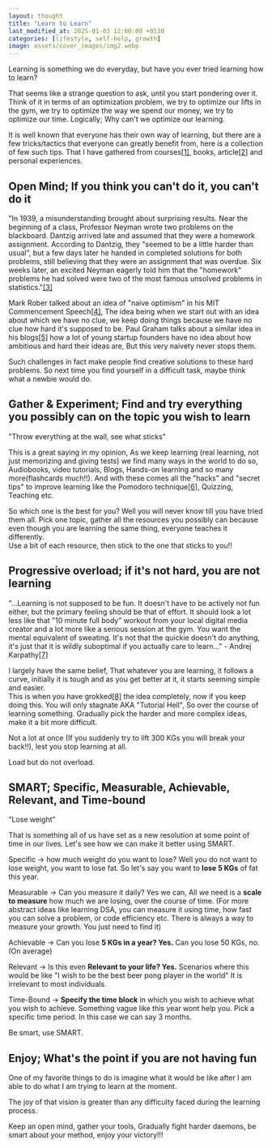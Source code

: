 ```yaml
---
layout: thought
title: "Learn to Learn"
last_modified_at: 2025-01-03 12:00:00 +0530
categories: [lifestyle, self-help, growth]
image: assets/cover_images/img2.webp
---
```


Learning is something we do everyday, but have you ever tried learning how to learn?

That seems like a strange question to ask, until you start pondering over it.
Think of it in terms of an optimization problem, we try to optimize our lifts in the gym, we try to optimize the way we spend our money, we try to optimize our time. Logically; Why can't we optimize our learning.

It is well known that everyone has their own way of learning, but there are a few tricks/tactics that everyone can greatly benefit from, here is a collection of few such tips. That I have gathered from courses[[1]](https://www.coursera.org/learn/learning-how-to-learn), books, article[[2]](https://gordicaleksa.medium.com/5-tips-to-boost-your-learning-d6eb5edfe6d) and personal experiences.

## Open Mind; If you think you can't do it, you can't do it

"In 1939, a misunderstanding brought about surprising results. Near the beginning of a class, Professor Neyman wrote two problems on the blackboard. Dantzig arrived late and assumed that they were a homework assignment. According to Dantzig, they "seemed to be a little harder than usual", but a few days later he handed in completed solutions for both problems, still believing that they were an assignment that was overdue. Six weeks later, an excited Neyman eagerly told him that the "homework" problems he had solved were two of the most famous unsolved problems in statistics."[[3]](https://en.wikipedia.org/wiki/George_Dantzig)

Mark Rober talked about an idea of "naive optimism" in his MIT Commencement Speech[[4]](https://www.youtube.com/watch?v=1UTjWy-vnOo), The idea being when we start out with an idea about which we have no clue, we keep doing things because we have no clue how hard it's supposed to be. Paul Graham talks about a similar idea in his blogs[[5]](https://paulgraham.com/greatwork.html) how a lot of young startup founders have no idea about how ambitious and hard their ideas are, But this very naivety never stops them.

Such challenges in fact make people find creative solutions to these hard problems. So next time you find yourself in a difficult task, maybe think what a newbie would do.

## Gather & Experiment; Find and try everything you possibly can on the topic you wish to learn

"Throw everything at the wall, see what sticks"

This is a great saying in my opinion, As we keep learning (real learning, not just memorizing and giving tests) we find many ways in the world to do so, Audiobooks, video tutorials, Blogs, Hands-on learning and so many more(flashcards much!!). And with these comes all the "hacks" and "secret tips" to improve learning like the Pomodoro technique[[6]](https://en.wikipedia.org/wiki/Pomodoro_Technique), Quizzing, Teaching etc.

So which one is the best for you? Well you will never know till you have tried them all. Pick one topic, gather all the resources you possibly can because even though you are learning the same thing, everyone teaches it differently.\
Use a bit of each resource, then stick to the one that sticks to you!!

## Progressive overload; if it's not hard, you are not learning

"...Learning is not supposed to be fun. It doesn't have to be actively not fun either, but the primary feeling should be that of effort. It should look a lot less like that "10 minute full body" workout from your local digital media creator and a lot more like a serious session at the gym. You want the mental equivalent of sweating. It's not that the quickie doesn't do anything, it's just that it is wildly suboptimal if you actually care to learn..." - Andrej Karpathy[[7]](https://x.com/karpathy/status/1756380066580455557?lang=en)

I largely have the same belief, That whatever you are learning, it follows a curve, initially it is tough and as you get better at it, it starts seeming simple and easier.\
This is when you have grokked[[8]](https://en.wikipedia.org/wiki/Grok) the idea completely, now if you keep doing this. You will only stagnate AKA "Tutorial Hell", So over the course of learning something. Gradually pick the harder and more complex ideas, make it a bit more difficult.

Not a lot at once (If you suddenly try to lift 300 KGs you will break your back!!), lest you stop learning at all.

Load but do not overload.

## SMART; Specific, Measurable, Achievable, Relevant, and Time-bound

"Lose weight"

That is something all of us have set as a new resolution at some point of time in our lives. Let's see how we can make it better using SMART.

Specific -> how much weight do you want to lose? Well you do not want to lose weight, you want to lose fat. So let's say you want to **lose 5 KGs** of fat this year.

Measurable -> Can you measure it daily? Yes we can, All we need is a **scale to measure** how much we are losing, over the course of time. (For more abstract ideas like learning DSA, you can measure it using time, how fast you can solve a problem, or code efficiency etc. There is always a way to measure your growth. You just need to find it)

Achievable -> Can you lose **5 KGs in a year? Yes.** Can you lose 50 KGs, no. (On average)

Relevant -> Is this even **Relevant to your life? Yes.** Scenarios where this would be like "I wish to be the best beer pong player in the world" It is irrelevant to most individuals.

Time-Bound -> **Specify the time block** in which you wish to achieve what you wish to achieve. Something vague like this year wont help you. Pick a specific time period. In this case we can say 3 months.

Be smart, use SMART.

## Enjoy; What's the point if you are not having fun

One of my favorite things to do is imagine what it would be like after I am able to do what I am trying to learn at the moment.

The joy of that vision is greater than any difficulty faced during the learning process.

Keep an open mind, gather your tools, Gradually fight harder daemons, be smart about your method, enjoy your victory!!!
